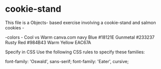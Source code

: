 # cookie-stand

This file is a Objects- based exercise involving a cookie-stand and salmon cookies - 



-colors -
Cool vs Warm canva.com
navy Blue #18121E
Gunmetal #233237
Rusty Red #984B43
Warm Yellow EAC67A

<link href="https://fonts.googleapis.com/css?family=Eater|Oswald" rel="stylesheet">
Specify in CSS
Use the following CSS rules to specify these families:

font-family: 'Oswald', sans-serif;
font-family: 'Eater', cursive;